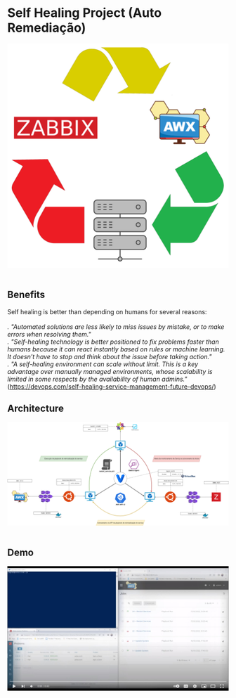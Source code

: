 # Self Healing Project (Auto Remediação) #
<kbd>
    <img src="https://github.com/fabiokerber/lab/blob/main/images/self_healing.png">
</kbd>
<br />
<br />

## Benefits<br>
Self healing is better than depending on humans for several reasons:<br>
<br>
*. "Automated solutions are less likely to miss issues by mistake, or to make errors when resolving them."*<br>
*. "Self-healing technology is better positioned to fix problems faster than humans because it can react instantly based on rules or machine learning. It doesn’t have to stop and think about the issue before taking action."*<br>
*. "A self-healing environment can scale without limit. This is a key advantage over manually managed environments, whose scalability is limited in some respects by the availability of human admins."*<br>
(https://devops.com/self-healing-service-management-future-devops/)

## Architecture<br>
<kbd>
    <img src="https://github.com/fabiokerber/lab/blob/main/zbx_awx_sh/draw/images/draw.png">
</kbd>
<br />
<br />

## Demo<br>
[![Watch the video](https://github.com/fabiokerber/lab/blob/main/images/youtube_image.jpg)](https://www.youtube.com/watch?v=vT41HjsrEJU)